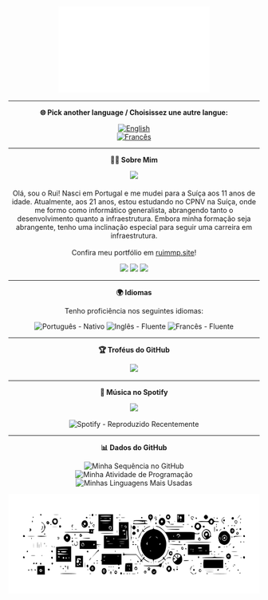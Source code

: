 <p align="center">
  <img src="assets/images/banner.svg" alt="Banner" width="60%">
</p>

---

<p align="center">
  <b>🌐 Pick another language / Choisissez une autre langue:</b>
</p>

<p align="center">
  <a href="README.md">
    <img src="https://img.shields.io/badge/EN-English-3458eb?style=for-the-badge&logo=none" alt="English"/>
  </a>
  <br>
  <a href="README.fr.md">
    <img src="https://img.shields.io/badge/FR-Français-007bff?style=for-the-badge&logo=none" alt="Francês"/>
  </a>
</p>

---

<p align="center">
  <b>🙋‍♂️ Sobre Mim</b>
</p>

<p align="center">
  <img src="https://media.giphy.com/media/L8K62iTDkzGX6/giphy.gif" width="80px">
  <br><br>
  Olá, sou o Rui! Nasci em Portugal e me mudei para a Suíça aos 11 anos de idade. Atualmente, aos 21 anos, estou estudando no CPNV na Suíça, onde me formo como informático generalista, abrangendo tanto o desenvolvimento quanto a infraestrutura. Embora minha formação seja abrangente, tenho uma inclinação especial para seguir uma carreira em infraestrutura.
  <br><br>
  Confira meu portfólio em <a href="http://ruimmp.site" target="_blank">ruimmp.site</a>!
</p>

<p align="center">
  <img src="https://img.shields.io/badge/Educação-CPNV-green?style=flat-square&logo=education" />
  <img src="https://img.shields.io/badge/Interesse-Tecnologia-blue?style=flat-square&logo=tech" />
  <img src="https://img.shields.io/badge/Foco-Infraestrutura-informational?style=flat-square&logo=appveyor" />
</p>

---

<p align="center">
  <b>🌍 Idiomas</b>
</p>

<p align="center">
  Tenho proficiência nos seguintes idiomas:
</p>

<p align="center">
  <img src="https://img.shields.io/badge/Português-Nativo-green?style=flat-square&logo=none" alt="Português - Nativo" />
  <img src="https://img.shields.io/badge/Inglês-Fluente-blue?style=flat-square&logo=none" alt="Inglês - Fluente" />
  <img src="https://img.shields.io/badge/Francês-Fluente-blue?style=flat-square&logo=none" alt="Francês - Fluente" />
</p>

---

<p align="center">
  <b>🏆 Troféus do GitHub</b>
</p>

<p align="center">
  <img src="https://github-profile-trophy.vercel.app/?username=ruimmp&rank=A,C&row=1&column=6&no-frame=true&theme=onedark" />
</p>

---

<p align="center">
  <b>🎵 Música no Spotify</b>
</p>

<p align="center">
  <img src="https://spotify-github-profile.vercel.app/api/view.svg?uid=ikarcj39nra5gvbmh1zyd1jjj&redirect=true][https://spotify-github-profile.vercel.app/api/view.svg?uid=ikarcj39nra5gvbmh1zyd1jjj&cover_image=true&theme=natemoo-re&show_offline=true&background_color=121212&bar_color=ffffff&bar_color_cover=false" />
</p>

<p align="center">
  <img src="https://spotify-recently-played-readme.vercel.app/api?user=ikarcj39nra5gvbmh1zyd1jjj&count=5&width=350&unique=yes" alt="Spotify - Reproduzido Recentemente" />
</p>

---

<p align="center">
  <b>📊 Dados do GitHub</b>
</p>

<p align="center">
  <!-- https://git.io/streak-stats -->
  <a>
    <img align="top" src="https://github-readme-streak-stats.herokuapp.com/?user=ruimmp&locale=pt_BR&theme=highcontrast&hide_border=true&fire=DD2727&ring=DD2727&currStreakNum=DD2727" alt="Minha Sequência no GitHub" />
  </a>
  <br>
  <!-- https://github.com/anuraghazra/github-readme-stats?tab=readme-ov-file#wakatime-stats-card -->
  <a>
    <img align="top" src="https://github-readme-stats.vercel.app/api/wakatime?username=Ruimmp&locale=pt-pt&layout=compact&theme=vision-friendly-dark&hide_border=true&langs_count=10&custom_title=Atividade de Programação&title_color=FFFFFF" alt="Minha Atividade de Programação" />
  </a>
  <br>
  <!-- https://github.com/anuraghazra/github-readme-stats -->
  <a>
    <img align="top" src="https://github-readme-stats.vercel.app/api/top-langs/?username=ruimmp&locale=pt-pt&layout=compact&theme=vision-friendly-dark&hide_border=true&langs_count=10&hide=html,css&exclude_repo=ruimmp.github.io&card_width=445&custom_title=Linguagens Mais Usadas&title_color=FFFFFF" alt="Minhas Linguagens Mais Usadas" />
  </a>
</p>

<p align="center">
  <img src="assets/images/footer.svg" alt="Banner" width="100%" height="200">
</p>